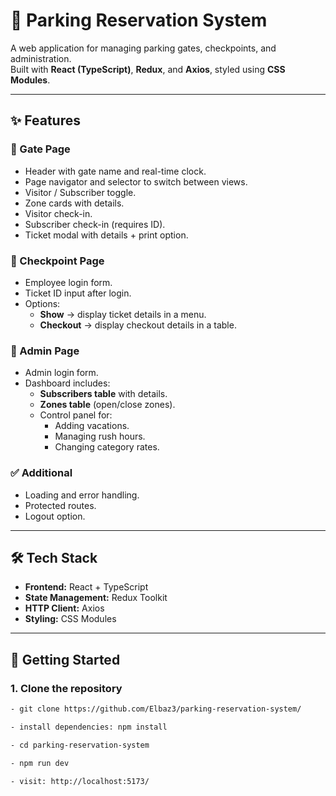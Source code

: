 # 🚗 Parking Reservation System

A web application for managing parking gates, checkpoints, and administration.  
Built with **React (TypeScript)**, **Redux**, and **Axios**, styled using **CSS Modules**.

---

## ✨ Features

### 🔹 Gate Page
- Header with gate name and real-time clock.
- Page navigator and selector to switch between views.
- Visitor / Subscriber toggle.
- Zone cards with details.
- Visitor check-in.
- Subscriber check-in (requires ID).
- Ticket modal with details + print option.

### 🔹 Checkpoint Page
- Employee login form.
- Ticket ID input after login.
- Options:
  - **Show** → display ticket details in a menu.
  - **Checkout** → display checkout details in a table.

### 🔹 Admin Page
- Admin login form.
- Dashboard includes:
  - **Subscribers table** with details.
  - **Zones table** (open/close zones).
  - Control panel for:
    - Adding vacations.
    - Managing rush hours.
    - Changing category rates.

### ✅ Additional
- Loading and error handling.
- Protected routes.
- Logout option.

---

## 🛠️ Tech Stack
- **Frontend:** React + TypeScript
- **State Management:** Redux Toolkit
- **HTTP Client:** Axios
- **Styling:** CSS Modules

---

## 🚀 Getting Started

### 1. Clone the repository
```bash
- git clone https://github.com/Elbaz3/parking-reservation-system/

- install dependencies: npm install

- cd parking-reservation-system

- npm run dev

- visit: http://localhost:5173/
